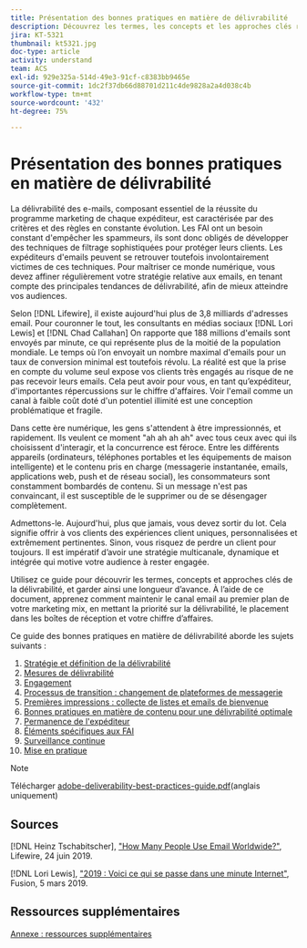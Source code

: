 ```yaml
---
title: Présentation des bonnes pratiques en matière de délivrabilité
description: Découvrez les termes, les concepts et les approches clés relatifs à la délivrabilité qui vous permettront d'assurer le succès de votre programme marketing.
jira: KT-5321
thumbnail: kt5321.jpg
doc-type: article
activity: understand
team: ACS
exl-id: 929e325a-514d-49e3-91cf-c8383bb9465e
source-git-commit: 1dc2f37db66d88701d211c4de9828a2a4d038c4b
workflow-type: tm+mt
source-wordcount: '432'
ht-degree: 75%

---
```


# Présentation des bonnes pratiques en matière de délivrabilité

La délivrabilité des e-mails, composant essentiel de la réussite du programme marketing de chaque expéditeur, est caractérisée par des critères et des règles en constante évolution. Les FAI ont un besoin constant d&#39;empêcher les spammeurs, ils sont donc obligés de développer des techniques de filtrage sophistiquées pour protéger leurs clients. Les expéditeurs d&#39;emails peuvent se retrouver toutefois involontairement victimes de ces techniques. Pour maîtriser ce monde numérique, vous devez affiner régulièrement votre stratégie relative aux emails, en tenant compte des principales tendances de délivrabilité, afin de mieux atteindre vos audiences.

Selon [!DNL Lifewire], il existe aujourd&#39;hui plus de 3,8 milliards d&#39;adresses email. Pour couronner le tout, les consultants en médias sociaux [!DNL Lori Lewis] et [!DNL Chad Callahan] On rapporte que 188 millions d&#39;emails sont envoyés par minute, ce qui représente plus de la moitié de la population mondiale. Le temps où l’on envoyait un nombre maximal d&#39;emails pour un taux de conversion minimal est toutefois révolu. La réalité est que la prise en compte du volume seul expose vos clients très engagés au risque de ne pas recevoir leurs emails. Cela peut avoir pour vous, en tant qu’expéditeur, d&#39;importantes répercussions sur le chiffre d&#39;affaires. Voir l&#39;email comme un canal à faible coût doté d&#39;un potentiel illimité est une conception problématique et fragile.

Dans cette ère numérique, les gens s&#39;attendent à être impressionnés, et rapidement. Ils veulent ce moment &quot;ah ah ah ah&quot; avec tous ceux avec qui ils choisissent d&#39;interagir, et la concurrence est féroce. Entre les différents appareils (ordinateurs, téléphones portables et les équipements de maison intelligente) et le contenu pris en charge (messagerie instantanée, emails, applications web, push et de réseau social), les consommateurs sont constamment bombardés de contenu. Si un message n&#39;est pas convaincant, il est susceptible de le supprimer ou de se désengager complètement.

Admettons-le. Aujourd&#39;hui, plus que jamais, vous devez sortir du lot. Cela signifie offrir à vos clients des expériences client uniques, personnalisées et extrêmement pertinentes. Sinon, vous risquez de perdre un client pour toujours. Il est impératif d’avoir une stratégie multicanale, dynamique et intégrée qui motive votre audience à rester engagée.

Utilisez ce guide pour découvrir les termes, concepts et approches clés de la délivrabilité, et garder ainsi une longueur d’avance. À l’aide de ce document, apprenez comment maintenir le canal email au premier plan de votre marketing mix, en mettant la priorité sur la délivrabilité, le placement dans les boîtes de réception et votre chiffre d’affaires.

Ce guide des bonnes pratiques en matière de délivrabilité aborde les sujets suivants :

1. [Stratégie et définition de la délivrabilité](/help/deliverability-strategy-and-definition.md)
2. [Mesures de délivrabilité](/help/metrics/metrics-overview.md)
3. [Engagement](/help/engagement.md)
4. [Processus de transition : changement de plateformes de messagerie](/help/transition-process/switching-email-platforms.md)
5. [Premières impressions : collecte de listes et emails de bienvenue](/help/first-impressions/address-collection-and-list-growth.md)
6. [Bonnes pratiques en matière de contenu pour une délivrabilité optimale](/help/content-best-practices-for-optimal-delivery.md)
7. [Permanence de l&#39;expéditeur](/help/sender-permanence.md)
8. [Éléments spécifiques aux FAI](/help/internet-service-provider-specifics/overview.md)
9. [Surveillance continue](/help/ongoing-monitoring.md)
10. [Mise en pratique](/help/putting-it-in-practice.md)

>[!NOTE]
>
>Télécharger [adobe-deliverability-best-practices-guide.pdf](/help/assets/adobe-deliverability-best-practice-guide.pdf)(anglais uniquement)

## Sources

[!DNL Heinz Tschabitscher], [&quot;How Many People Use Email Worldwide?&quot;](https://www.lifewire.com/how-many-email-users-are-there-1171213), Lifewire, 24 juin 2019.

[!DNL Lori Lewis], [&quot;2019 : Voici ce qui se passe dans une minute Internet&quot;](https://www.allaccess.com/merge/archive/29580/2019-this-is-what-happens-in-an-internet-minute), Fusion, 5 mars 2019.

## Ressources supplémentaires

[Annexe : ressources supplémentaires](/help/additional-resources/general-resources.md)
